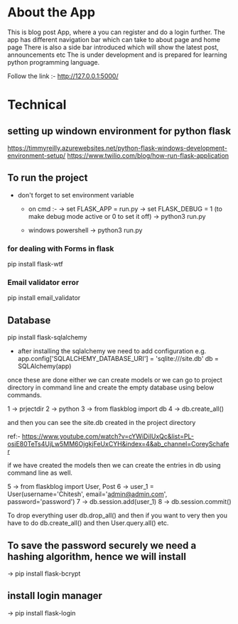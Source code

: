 
# About the App

This is blog post App, where a you can register and do a login further.
The app has different navigation bar which can take to about page and home page
There is also a side bar introduced which will show the latest post, announcements etc
The is under development and is prepared for learning python programming language.

Follow the link :- http://127.0.0.1:5000/


# Technical 
## setting up windown environment for python flask
https://timmyreilly.azurewebsites.net/python-flask-windows-development-environment-setup/
https://www.twilio.com/blog/how-run-flask-application

## To run the project 
- don't forget to set environment variable 
    * on cmd  :- 
        -> set FLASK_APP = run.py
        -> set FLASK_DEBUG = 1 (to make debug mode active or 0 to set it off)
        -> python3 run.py

    * windows powershell
        -> python3 run.py


### for dealing with Forms in flask
pip install flask-wtf

### Email validator error
pip install email_validator

## Database
pip install flask-sqlalchemy

- after installing the sqlalchemy we need to add configuration 
e.g. 
    app.config['SQLALCHEMY_DATABASE_URI'] = 'sqlite:///site.db'
    db = SQLAlchemy(app)

once these are done either we can create models or we can go to project directory in command line and create the empty database using below commands.

1 -> prjectdir
2 -> python
3 -> from flaskblog import db
4 -> db.create_all()

and then you can see the site.db created in the project directory

ref:- https://www.youtube.com/watch?v=cYWiDiIUxQc&list=PL-osiE80TeTs4UjLw5MM6OjgkjFeUxCYH&index=4&ab_channel=CoreySchafer

if we have created the models then we can create the entries in db using command line as well.

5 -> from flaskblog import User, Post
6 -> user_1 = User(username='Chitesh', email='admin@admin.com', password='password')
7 -> db.session.add(user_1)
8 -> db.session.commit()

To drop everything user db.drop_all()  and then if you want to very then you have to do db.create_all() and then User.query.all() etc.

## To save the password securely we need a hashing algorithm, hence we will install
-> pip install flask-bcrypt


## install login manager
-> pip install flask-login